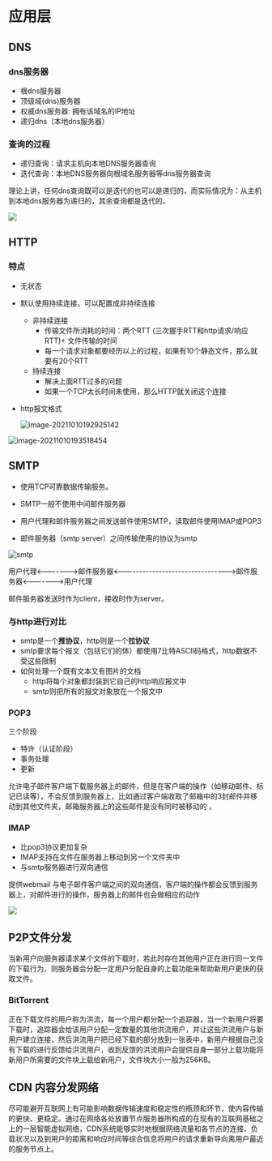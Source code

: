 # 应用层

## DNS

### dns服务器

+ 根dns服务器
+ 顶级域(dns)服务器
+ 权威dns服务器: 拥有该域名的IP地址
+ 递归dns（本地dns服务器）

### 查询的过程

+ 递归查询：请求主机向本地DNS服务器查询
+ 迭代查询：本地DNS服务器向根域名服务器等dns服务器查询

理论上讲，任何dns查询既可以是迭代的也可以是递归的，而实际情况为：从主机到本地dns服务器为递归的，其余查询都是迭代的。

![](http://help-docs-aliyun.aliyuncs.com/assets/pic/60303/intl_zh/1507536306873/website%20access.png)



## HTTP

### 特点

+ 无状态

+ 默认使用持续连接，可以配置成非持续连接

  + 非持续连接
    + 传输文件所消耗的时间：两个RTT (三次握手RTT和http请求/响应RTT)+ 文件传输的时间
    + 每一个请求对象都要经历以上的过程，如果有10个静态文件，那么就要有20个RTT
  + 持续连接
    + 解决上面RTT过多的问题
    + 如果一个TCP太长时间未使用，那么HTTP就关闭这个连接

+ http报文格式

  ![image-20211010192925142](https://i.loli.net/2021/10/10/uw9f57d8ezkvBoK.png)

![image-20211010193518454](https://i.loli.net/2021/10/10/FOdq2eWouyARmIl.png)

## SMTP

+ 使用TCP可靠数据传输服务。
+ SMTP一般不使用中间邮件服务器

+ 用户代理和邮件服务器之间发送邮件使用SMTP，读取邮件使用IMAP或POP3
+ 邮件服务器（smtp server）之间传输使用的协议为smtp

![smtp](https://pic2.zhimg.com/50/v2-f8d4f0ef57e34d043923c85fc7767a54_720w.jpg?source=1940ef5c)

用户代理<------->邮件服务器<-------------------------------->邮件服务器<------->用户代理

邮件服务器发送时作为client，接收时作为server。

### 与http进行对比

+ smtp是一个**推协议**，http则是一个**拉协议**
+ smtp要求每个报文（包括它们的体）都使用7比特ASCII码格式，http数据不受这些限制
+ 如何处理一个既有文本又有图片的文档
  + http将每个对象都封装到它自己的http响应报文中
  + smtp则把所有的报文对象放在一个报文中

### POP3

三个阶段

+ 特许（认证阶段）
+ 事务处理
+ 更新

允许电子邮件客户端下载服务器上的邮件，但是在客户端的操作（如移动邮件、标记已读等），不会反馈到服务器上，比如通过客户端收取了邮箱中的3封邮件并移动到其他文件夹，邮箱服务器上的这些邮件是没有同时被移动的 。

### IMAP

+ 比pop3协议更加复杂
+ IMAP支持在文件在服务器上移动到另一个文件夹中
+ 与smtp服务器进行双向通信

提供webmail 与电子邮件客户端之间的双向通信，客户端的操作都会反馈到服务器上，对邮件进行的操作，服务器上的邮件也会做相应的动作

![](http://nos.netease.com/help/588fcc36fc540643d84c80addabb00ec.jpg)

## P2P文件分发

当新用户向服务器请求某个文件的下载时，若此时存在其他用户正在进行同一文件的下载行为，则服务器会分配一定用户分配自身的上载功能来帮助新用户更快的获取文件。

### BitTorrent

正在下载文件的用户称为洪流，每一个用户都分配一个追踪器，当一个新用户将要下载时，追踪器会给该用户分配一定数量的其他洪流用户，并让这些洪流用户与新用户建立连接，然后洪流用户把已经下载的部分放到一张表中，新用户根据自己没有下载的进行反馈给洪流用户，收到反馈的洪流用户会提供自身一部分上载功能将新用户所需要的文件块上载给新用户，文件块大小一般为256KB。



## CDN 内容分发网络

尽可能避开互联网上有可能影响数据传输速度和稳定性的瓶颈和环节，使内容传输的更快、更稳定。通过在网络各处放置节点服务器所构成的在现有的互联网基础之上的一层智能虚拟网络，CDN系统能够实时地根据网络流量和各节点的连接、负载状况以及到用户的距离和响应时间等综合信息将用户的请求重新导向离用户最近的服务节点上。



